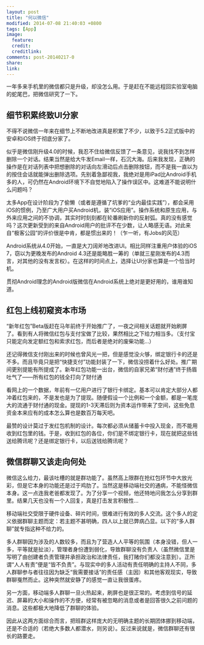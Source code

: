 ```yaml
---
layout: post
title: "何以微信"
modified: 2014-07-08 21:40:03 +0800
tags: [App]
image:
  feature: 
  credit: 
  creditlink: 
comments: post-20140217-0
share: 
link: 
---
```


一年多来手机里的微信都只是升级，却没怎么用。于是赶在不能远程回实验室电脑的蛇尾巴，把微信研究了一下。

## 细节积累终致UI分家

不得不说微信一年来在细节上不断地改进真是积累了不少，以致于5.2正式版中的安卓和iOS终于彻底分家了。

似乎是微信刚升级4.0的时候，我忍不住给微信反馈了一条意见，说我找不到怎样删除一个对话。结果当然是给大牛发Email一样，石沉大海。后来我发现，正确的操作是在对话列表中把想删除的对话向左滑动后点击删除按钮，而不是我一直以为的按住会话就能弹出删除选项。先别着急鄙视我，我绝对是用iPad比Android手机多的人，可仍然在Android环境下不自觉地陷入了操作误区中。这难道不能说明什么问题吗？

太多App在设计阶段为了偷懒（或者是遵循了坑爹的“业内最佳实践”），都会采用iOS的惯例，乃至广大用户买Android机，装“iOS应用”。操作系统和原生应用，与外来应用之间的不协调，其实时时刻刻都在轮番刷新你的反射弧。真的没有感觉吗？这次更新受到的来自Android用户的批评不在少数，让人略感无语。对此来自“极客公园”的评价很是中肯，都是惯出来的！（乍一听，有Jobs的风范）

Android系统从4.0开始，一直是大刀阔斧地改进UI。相比同样注重用户体验的iOS 7，窃以为更晚发布的Android 4.3还是能略胜一筹的（单就三星刚发布的4.3而言，对其他的没有发言权）。在这样的时间点上，选择让UI分家也算是一个恰当时机。

贯彻Android理念的Android版微信在Android系统上绝对是更好用的，谁用谁知道。

## 红包上线初窥资本市场

“新年红包”Beta版赶在马年前终于开始推广了，一夜之间相关话题就开始刷屏了。看到有人将微信红包与支付宝做了比较，果然相比之下给力相当多。（支付宝只能定向发定额红包和索求红包，而后者是绝对的废柴功能…）

还记得微信支付刚出来的时候也曾风光一把，但是感觉没火够，绑定银行卡的还是不多。而且毕竟只是把“快捷支付”功能封装了一下，微信没捞着什么好处。推广期间更别提能有所提成了。新年红包功能一出台，微信的自家兄弟“财付通”终于扬眉吐气了——所有红包的钱全打向了财付通

看网上的一个数据，年前有一亿用户进行了银行卡绑定。基本可以肯定大部分人都冲着红包来的，不是发也是为了提现。随便假设一个比例和一个金额，都是一笔庞大的流通于财付通的现金。提现的1-3天滞后则为资本运作带来了空间，这些免息资金本来应有的成本怎么算也是数百万每天吧。

最赞的设计莫过于发红包机制的设计。每次都必须从储蓄卡中投入现金，而不能用收到红包里的钱。于是，收到红包的各位，你们是不绑定银行卡，现在就把这些钱送给腾讯呢？还是绑定银行卡，以后送钱给腾讯呢？

## 微信群聊又该走向何处

微信这么给力，最该吐槽的就是群功能了。虽然高上限群在抢红包环节中大放光彩，但是它本身的功能还是过于鸡肋了。当然这是移动端社交的通病，不能怪微信本身。这一点连我老爸都发现了。为了分享一个视频，他还特地问我怎么分享到群里。结果几天也没有一个人回复，真是打击发言积极性…

移动端社交受限于硬件设备、碎片时间，很难进行有效的多人交流。这个多人的定义依据群聊主题而定：若主题不甚明确，四人以上就已弊病凸显。以下的“多人群聊”就专指这种不给力的。

多人群聊因为涉及的人数较多，而且为了营造人人平等的氛围（本身没错，但人一多，平等就是扯淡），管理者身份遭到弱化，导致群聊没有负责人（虽然微信里是写明了由创建者负责管理并承担政治和法律责任，我打赌你们都没注意到）。正所谓“人人有责”便是“皆不负责”。与现实中的多人活动有责任明确的主持人不同，多人群聊参与者往往因为缺乏“我需要接话”的责任感（主因）和其他客观现实，导致群聊戛然而止。这种突然就安静了的感觉一直让我很蛋疼。

另一方面，移动端多人群聊一旦火热起来，刷屏也是很正常的。考虑到信号的延迟、屏幕的大小和操作的不方便，经常有被忽略的消息或者是回答很久之前问题的消息。这些都极大地降低了群聊的体验。

因此从这两方面综合而言，把班群这样庞大的无明确主题的长期团体挪到移动端，还是不合适的（若绝大多数人都潜水，则另说）。反过来说就是，微信群聊还有很长的路要走。
